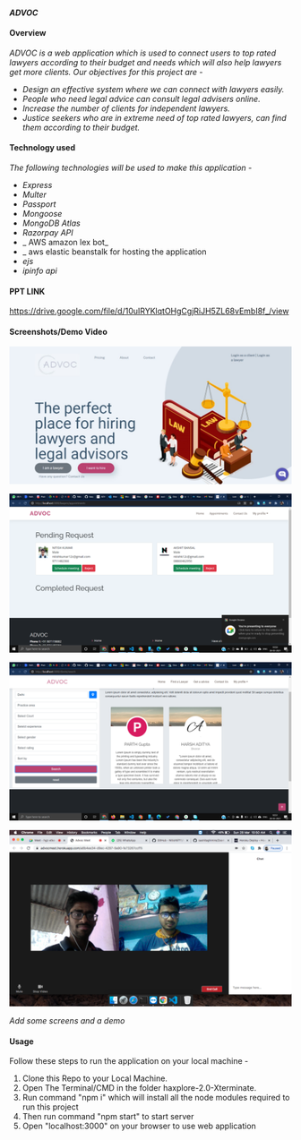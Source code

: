


#### _ADVOC_


#### Overview

_ADVOC is a web application which is used to connect users to top rated lawyers according to their budget and needs which will also help lawyers get more clients. Our objectives for this project are -_

- _Design an effective system where we can connect with lawyers easily._
- _People who need legal advice can consult legal advisers online._
- _Increase the number of clients for independent lawyers._
- _Justice seekers who are in extreme need of top rated lawyers, can find them according to their budget._

#### Technology used

_The following technologies will be used to make this application -_
- _Express_
- _Multer_
- _Passport_
- _Mongoose_
- _MongoDB Atlas_
- _Razorpay API_
- _ AWS amazon lex bot_
- _ aws elastic beanstalk for hosting the application
- _ejs_
- _ipinfo api_
  

#### PPT LINK
https://drive.google.com/file/d/10uIRYKlqtOHgCgjRiJH5ZL68vEmbI8f_/view



#### Screenshots/Demo Video
![Home](assets/landing.jpeg)

![appointment](assets/appointment.png)

![searching](assets/searching.png)

![searching](assets/videochat.png)




_Add some screens and a demo_

#### Usage
Follow these steps to run the application on your local machine - 
1. Clone this Repo to your Local Machine.
2. Open The Terminal/CMD in the folder haxplore-2.0-Xterminate.
3. Run command "npm i" which will install all the node modules required to run this project
4. Then run command "npm start" to start server
5. Open "localhost:3000" on your browser to use web application






